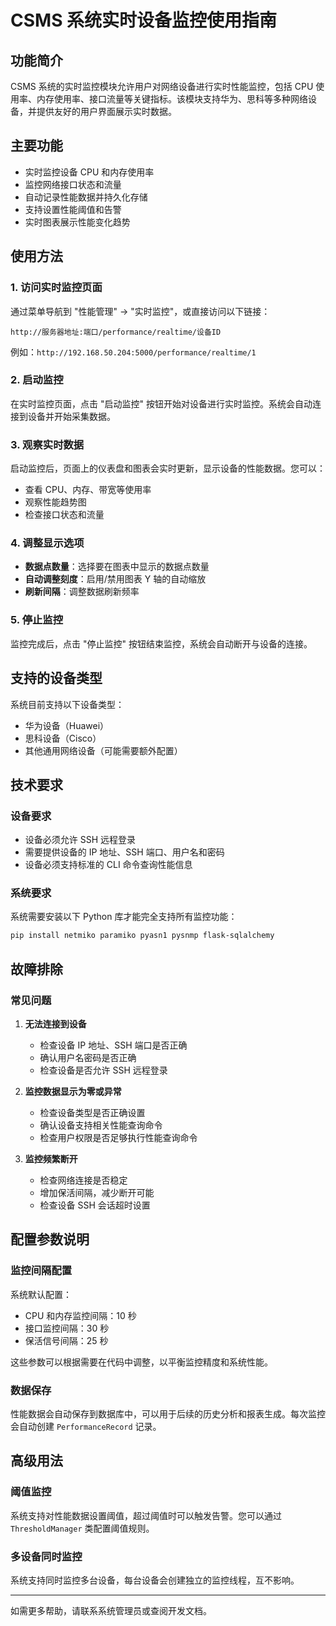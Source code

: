 # CSMS 系统实时设备监控使用指南

## 功能简介

CSMS 系统的实时监控模块允许用户对网络设备进行实时性能监控，包括 CPU 使用率、内存使用率、接口流量等关键指标。该模块支持华为、思科等多种网络设备，并提供友好的用户界面展示实时数据。

## 主要功能

- 实时监控设备 CPU 和内存使用率
- 监控网络接口状态和流量
- 自动记录性能数据并持久化存储
- 支持设置性能阈值和告警
- 实时图表展示性能变化趋势

## 使用方法

### 1. 访问实时监控页面

通过菜单导航到 "性能管理" -> "实时监控"，或直接访问以下链接：

```
http://服务器地址:端口/performance/realtime/设备ID
```

例如：`http://192.168.50.204:5000/performance/realtime/1`

### 2. 启动监控

在实时监控页面，点击 "启动监控" 按钮开始对设备进行实时监控。系统会自动连接到设备并开始采集数据。

### 3. 观察实时数据

启动监控后，页面上的仪表盘和图表会实时更新，显示设备的性能数据。您可以：

- 查看 CPU、内存、带宽等使用率
- 观察性能趋势图
- 检查接口状态和流量

### 4. 调整显示选项

- **数据点数量**：选择要在图表中显示的数据点数量
- **自动调整刻度**：启用/禁用图表 Y 轴的自动缩放
- **刷新间隔**：调整数据刷新频率

### 5. 停止监控

监控完成后，点击 "停止监控" 按钮结束监控，系统会自动断开与设备的连接。

## 支持的设备类型

系统目前支持以下设备类型：

- 华为设备（Huawei）
- 思科设备（Cisco）
- 其他通用网络设备（可能需要额外配置）

## 技术要求

### 设备要求

- 设备必须允许 SSH 远程登录
- 需要提供设备的 IP 地址、SSH 端口、用户名和密码
- 设备必须支持标准的 CLI 命令查询性能信息

### 系统要求

系统需要安装以下 Python 库才能完全支持所有监控功能：

```bash
pip install netmiko paramiko pyasn1 pysnmp flask-sqlalchemy
```

## 故障排除

### 常见问题

1. **无法连接到设备**
   - 检查设备 IP 地址、SSH 端口是否正确
   - 确认用户名密码是否正确
   - 检查设备是否允许 SSH 远程登录

2. **监控数据显示为零或异常**
   - 检查设备类型是否正确设置
   - 确认设备支持相关性能查询命令
   - 检查用户权限是否足够执行性能查询命令

3. **监控频繁断开**
   - 检查网络连接是否稳定
   - 增加保活间隔，减少断开可能
   - 检查设备 SSH 会话超时设置

## 配置参数说明

### 监控间隔配置

系统默认配置：
- CPU 和内存监控间隔：10 秒
- 接口监控间隔：30 秒
- 保活信号间隔：25 秒

这些参数可以根据需要在代码中调整，以平衡监控精度和系统性能。

### 数据保存

性能数据会自动保存到数据库中，可以用于后续的历史分析和报表生成。每次监控会自动创建 `PerformanceRecord` 记录。

## 高级用法

### 阈值监控

系统支持对性能数据设置阈值，超过阈值时可以触发告警。您可以通过 `ThresholdManager` 类配置阈值规则。

### 多设备同时监控

系统支持同时监控多台设备，每台设备会创建独立的监控线程，互不影响。


---

如需更多帮助，请联系系统管理员或查阅开发文档。 